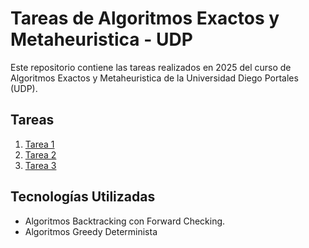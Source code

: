 # Tareas de Algoritmos Exactos y Metaheuristica - UDP
Este repositorio contiene las tareas realizados en 2025 del curso de Algoritmos Exactos y Metaheuristica de la Universidad Diego Portales (UDP).
## Tareas
1. [Tarea 1](./Tarea1)
2. [Tarea 2](./Tarea2/)
3. [Tarea 3](./README.md)

## Tecnologías Utilizadas
- Algoritmos Backtracking con Forward Checking.
- Algoritmos Greedy Determinista
